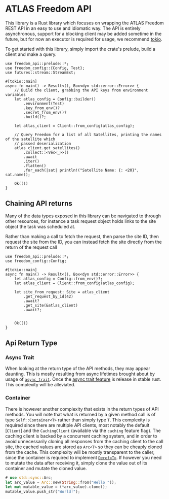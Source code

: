 # ATLAS Freedom API

This library is a Rust library which focuses on wrapping the ATLAS Freedom REST API in an easy
to use and idiomatic way. The API is entirely asynchronous, support for a blocking client may
be added sometime in the future, but for now an executor is required for usage, we recommend
[tokio](https://tokio.rs/).

To get started with this library, simply import the crate's prelude, build a client and make a
query.

```rust, no_run
use freedom_api::prelude::*;
use freedom_config::{Config, Test};
use futures::stream::StreamExt;

#[tokio::main]
async fn main() -> Result<(), Box<dyn std::error::Error>> {
    // Build the client, grabbing the API keys from environment variables
    let atlas_config = Config::builder()
        .environment(Test)
        .key_from_env()?
        .secret_from_env()?
        .build()?;

    let atlas_client = Client::from_config(atlas_config);

    // Query Freedom for a list of all Satellites, printing the names of the satellite which
    // passed deserialization
    atlas_client.get_satellites()
        .collect::<Vec<_>>()
        .await
        .iter()
        .flatten()
        .for_each(|sat| println!("Satellite Name: {: <20}", sat.name));

    Ok(())
}
```

## Chaining API returns

Many of the data types exposed in this library can be navigated to through other
resources, for instance a task request object holds links to the site object the
task was scheduled at.

Rather than making a call to fetch the request, then parse the site ID, then
request the site from the ID, you can instead fetch the site directly from the
return of the request call

```rust, no_run
use freedom_api::prelude::*;
use freedom_config::Config;

#[tokio::main]
async fn main() -> Result<(), Box<dyn std::error::Error>> {
    let atlas_config = Config::from_env()?;
    let atlas_client = Client::from_config(atlas_config);

    let site_from_request: Site = atlas_client
        .get_request_by_id(42)
        .await?
        .get_site(&atlas_client)
        .await?;


    Ok(())
}
```

## Api Return Type

### Async Trait

When looking at the return type of the API methods, they may appear daunting. This is mostly
resulting from async lifetimes brought about by usage of [`async_trait`](https://docs.rs/async-trait/latest/async_trait/).
Once the [async trait feature](https://blog.rust-lang.org/inside-rust/2023/05/03/stabilizing-async-fn-in-trait.html)
is release in stable rust. This complexity will be alleviated.

### Container

There is however another complexity that exists in the return types of API
methods. You will note that what is returned by a given method call is of type
`Self::Container<T>` rather than simply type `T`. This complexity is required
since there are multiple API clients, most notably the default [`Client`] and
the `CachingClient` (available via the `caching` feature flag). The caching
client is backed by a concurrent caching system, and in order to avoid
unnecessarily cloning all responses from the caching client to the call site,
the cached values are stored as `Arc<T>` so they can be cheaply cloned from the
cache. This complexity will be mostly transparent to the caller, since the
container is required to implement [`Deref<T>`](std::ops::Deref). If however you
need to mutate the data after receiving it, simply clone the value out of its
container and mutate the cloned value.

```rust
# use std::sync::Arc;
let arc_value = Arc::new(String::from("Hello "));
let mut mutable_value = (*arc_value).clone();
mutable_value.push_str("World!");
```
